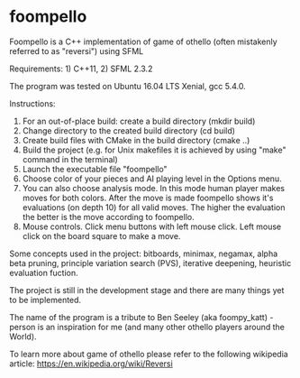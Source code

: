 # foompello
Foompello is a C++ implementation of game of othello (often mistakenly referred to as "reversi") using SFML


Requirements: 1) C++11, 2) SFML 2.3.2

The program was tested on Ubuntu 16.04 LTS Xenial, gcc 5.4.0.


Instructions:
1) For an out-of-place build: create a build directory (mkdir build)
2) Change directory to the created build directory (cd build)
3) Create build files with CMake in the build directory (cmake ..)
4) Build the project (e.g. for Unix makefiles it is achieved by using "make" command in the terminal)
5) Launch the executable file "foompello"
6) Choose color of your pieces and AI playing level in the Options menu.
7) You can also choose analysis mode. In this mode human player makes moves for both colors. After the move is made foompello shows it's evaluations (on depth 10) for all valid moves. The higher the evaluation the better is the move according to foompello.
8) Mouse controls. Click menu buttons with left mouse click. Left mouse click on the board square to make a move.

Some concepts used in the project: bitboards, minimax, negamax, alpha beta pruning, principle variation search (PVS), iterative deepening, heuristic evaluation fuction.

The project is still in the development stage and there are many things yet to be implemented.

The name of the program is a tribute to Ben Seeley (aka foompy_katt) - person is an inspiration for me (and many other othello players around the World).

To learn more about game of othello please refer to the following wikipedia article: https://en.wikipedia.org/wiki/Reversi
